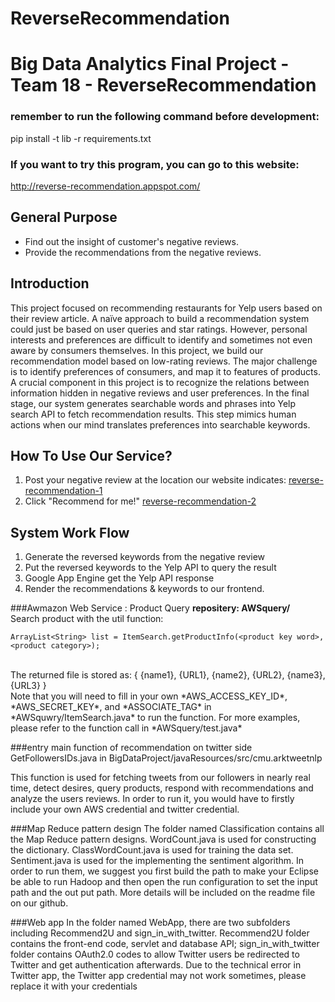 # ReverseRecommendation
Big Data Analytics Final Project - Team 18 - ReverseRecommendation
========================

### remember to run the following command before development:
pip install -t lib -r requirements.txt

### If you want to try this program, you can go to this website:
http://reverse-recommendation.appspot.com/

## General Purpose
*  Find out the insight of customer's negative reviews.
*  Provide the recommendations from the negative reviews.

## Introduction
This project focused on recommending restaurants for Yelp users based on their review article. A naïve approach to build a recommendation system could just be based on user queries and star ratings. However, personal interests and preferences are difficult to identify and sometimes not even aware by consumers themselves. In this project, we build our recommendation model based on low-rating reviews. The major challenge is to identify preferences of consumers, and map it to features of products.
A crucial component in this project is to recognize the relations between information hidden in negative reviews and user preferences. In the final stage, our system generates searchable words and phrases into Yelp search API to fetch recommendation results. This step mimics human actions when our mind translates preferences into searchable keywords.

## How To Use Our Service?
   1.   Post your negative review at the location our website indicates:
   [reverse-recommendation-1](http://i.imgur.com/OxwyVvS.png)
   2.   Click "Recommend for me!"
   [reverse-recommendation-2](http://i.imgur.com/1chsr5o.png)
   


## System Work Flow
   1.   Generate the reversed keywords from the negative review
   2.   Put the reversed keywords to the Yelp API to query the result
   3.   Google App Engine get the Yelp API response
   4.   Render the recommendations & keywords to our frontend.

###Awmazon Web Service : Product Query
   **repositery: AWSquery/<br>**
Search product with the util function:
```
ArrayList<String> list = ItemSearch.getProductInfo(<product key word>, <product category>);
```
<br>
 The returned file is stored as: { {name1}, {URL1}, {name2}, {URL2}, {name3}, {URL3} }<br>  Note that you will need to fill in your own *AWS_ACCESS_KEY_ID*, *AWS_SECRET_KEY*, and *ASSOCIATE_TAG* in *AWSquwry/ItemSearch.java* to run the function. For more examples, please refer to the function call in *AWSquery/test.java*<br>

###entry main function of recommendation on twitter side
GetFollowersIDs.java in BigDataProject/javaResources/src/cmu.arktweetnlp

This function is used for fetching tweets from our followers in nearly real time, detect desires, query products, respond with recommendations and analyze the users reviews. In order to run it, you would have to firstly include your own AWS credential and twitter credential. 
   
###Map Reduce pattern design
The folder named Classification contains all the Map Reduce pattern designs. WordCount.java is used for constructing the dictionary. ClassWordCount.java is used for training the data set.  Sentiment.java is used for the implementing the sentiment algorithm. In order to run them, we suggest you first build the path to make your Eclipse be able to run Hadoop and then open the run configuration to set the input path and the out put path. More details will be included on the readme file on our github.

###Web app
In the folder named WebApp, there are two subfolders including Recommend2U and sign_in_with_twitter. Recommend2U folder contains the front-end code, servlet and database API; sign_in_with_twitter folder contains OAuth2.0 codes to allow Twitter users be redirected to Twitter and get authentication afterwards. Due to the technical error in Twitter app, the Twitter app credential may not work sometimes, please replace it with your credentials

